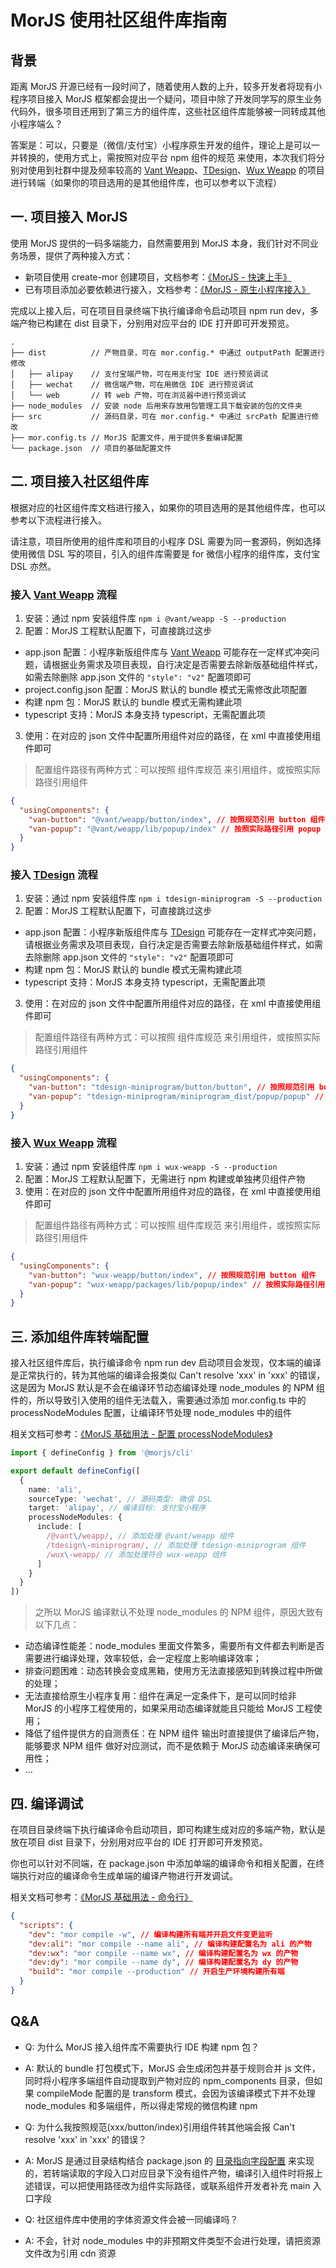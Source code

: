 # MorJS 使用社区组件库指南

## 背景

距离 MorJS 开源已经有一段时间了，随着使用人数的上升，较多开发者将现有小程序项目接入 MorJS 框架都会提出一个疑问，项目中除了开发同学写的原生业务代码外，很多项目还用到了第三方的组件库，这些社区组件库能够被一同转成其他小程序端么？

答案是：可以，只要是（微信/支付宝）小程序原生开发的组件，理论上是可以一并转换的，使用方式上，需按照对应平台 npm 组件的规范 来使用，本次我们将分别对使用到社群中提及频率较高的 [Vant Weapp](https://github.com/youzan/vant-weapp)、[TDesign](https://github.com/Tencent/tdesign-miniprogram)、[Wux Weapp](https://github.com/wux-weapp/wux-weapp/) 的项目进行转端（如果你的项目选用的是其他组件库，也可以参考以下流程）

## 一. 项目接入 MorJS

使用 MorJS 提供的一码多端能力，自然需要用到 MorJS 本身，我们针对不同业务场景，提供了两种接入方式：

- 新项目使用 create-mor 创建项目，文档参考：[《MorJS - 快速上手》](https://mor.eleme.io/guides/introduction/getting-started)
- 已有项目添加必要依赖进行接入，文档参考：[《MorJS - 原生小程序接入》](https://mor.eleme.io/guides/migrate-from-original-miniprogram-to-mor)

完成以上接入后，可在项目目录终端下执行编译命令启动项目 npm run dev，多端产物已构建在 dist 目录下，分别用对应平台的 IDE 打开即可开发预览。

```
.
├── dist          // 产物目录，可在 mor.config.* 中通过 outputPath 配置进行修改
│   ├── alipay    // 支付宝端产物，可在用支付宝 IDE 进行预览调试
│   ├── wechat    // 微信端产物，可在用微信 IDE 进行预览调试
│   └── web       // 转 web 产物，可在浏览器中进行预览调试
├── node_modules  // 安装 node 后用来存放用包管理工具下载安装的包的文件夹
├── src           // 源码目录，可在 mor.config.* 中通过 srcPath 配置进行修改
├── mor.config.ts // MorJS 配置文件，用于提供多套编译配置
└── package.json  // 项目的基础配置文件
```

## 二. 项目接入社区组件库

根据对应的社区组件库文档进行接入，如果你的项目选用的是其他组件库，也可以参考以下流程进行接入。

请注意，项目所使用的组件库和项目的小程序 DSL 需要为同一套源码，例如选择使用微信 DSL 写的项目，引入的组件库需要是 for 微信小程序的组件库，支付宝 DSL 亦然。

### 接入 [Vant Weapp](https://github.com/youzan/vant-weapp) 流程

1. 安装：通过 npm 安装组件库 `npm i @vant/weapp -S --production`
2. 配置：MorJS 工程默认配置下，可直接跳过这步

- app.json 配置：小程序新版组件库与 [Vant Weapp](https://github.com/youzan/vant-weapp) 可能存在一定样式冲突问题，请根据业务需求及项目表现，自行决定是否需要去除新版基础组件样式，如需去除删除 app.json 文件的 `"style": "v2"` 配置项即可
- project.config.json 配置：MorJS 默认的 bundle 模式无需修改此项配置
- 构建 npm 包：MorJS 默认的 bundle 模式无需构建此项
- typescript 支持：MorJS 本身支持 typescript，无需配置此项

3. 使用：在对应的 json 文件中配置所用组件对应的路径，在 xml 中直接使用组件即可

> 配置组件路径有两种方式：可以按照 组件库规范 来引用组件，或按照实际路径引用组件

```json
{
  "usingComponents": {
    "van-button": "@vant/weapp/button/index", // 按照规范引用 button 组件
    "van-popup": "@vant/weapp/lib/popup/index" // 按照实际路径引用 popup 组件
  }
}
```

### 接入 [TDesign](https://github.com/Tencent/tdesign-miniprogram) 流程

1. 安装：通过 npm 安装组件库 `npm i tdesign-miniprogram -S --production`
2. 配置：MorJS 工程默认配置下，可直接跳过这步

- app.json 配置：小程序新版组件库与 [TDesign](https://github.com/Tencent/tdesign-miniprogram) 可能存在一定样式冲突问题，请根据业务需求及项目表现，自行决定是否需要去除新版基础组件样式，如需去除删除 app.json 文件的 `"style": "v2"` 配置项即可
- 构建 npm 包：MorJS 默认的 bundle 模式无需构建此项
- typescript 支持：MorJS 本身支持 typescript，无需配置此项

3. 使用：在对应的 json 文件中配置所用组件对应的路径，在 xml 中直接使用组件即可

> 配置组件路径有两种方式：可以按照 组件库规范 来引用组件，或按照实际路径引用组件

```json
{
  "usingComponents": {
    "van-button": "tdesign-miniprogram/button/button", // 按照规范引用 button 组件
    "van-popup": "tdesign-miniprogram/miniprogram_dist/popup/popup" // 按照实际路径引用 popup 组件
  }
}
```

### 接入 [Wux Weapp](https://github.com/wux-weapp/wux-weapp/) 流程

1. 安装：通过 npm 安装组件库 `npm i wux-weapp -S --production`
2. 配置：MorJS 工程默认配置下，无需进行 npm 构建或单独拷贝组件产物
3. 使用：在对应的 json 文件中配置所用组件对应的路径，在 xml 中直接使用组件即可

> 配置组件路径有两种方式：可以按照 组件库规范 来引用组件，或按照实际路径引用组件

```json
{
  "usingComponents": {
    "van-button": "wux-weapp/button/index", // 按照规范引用 button 组件
    "van-popup": "wux-weapp/packages/lib/popup/index" // 按照实际路径引用 popup 组件
  }
}
```

## 三. 添加组件库转端配置

接入社区组件库后，执行编译命令 npm run dev 启动项目会发现，仅本端的编译是正常执行的，转为其他端的编译会报类似 Can't resolve 'xxx' in 'xxx' 的错误，这是因为 MorJS 默认是不会在编译环节动态编译处理 node_modules 的 NPM 组件的，所以导致引入使用的组件无法载入，需要通过添加 mor.config.ts 中的 processNodeModules 配置，让编译环节处理 node_modules 中的组件

相关文档可参考：[《MorJS 基础用法 - 配置 processNodeModules》](https://mor.eleme.io/guides/basic/config/#processnodemodules---%E6%98%AF%E5%90%A6%E5%A4%84%E7%90%86-node_modules)

```typescript
import { defineConfig } from '@morjs/cli'

export default defineConfig([
  {
    name: 'ali',
    sourceType: 'wechat', // 源码类型: 微信 DSL
    target: 'alipay', // 编译目标: 支付宝小程序
    processNodeModules: {
      include: [
        /@vant\/weapp/, // 添加处理 @vant/weapp 组件
        /tdesign\-miniprogram/, // 添加处理 tdesign-miniprogram 组件
        /wux\-weapp/ // 添加处理符合 wux-weapp 组件
      ]
    }
  }
])
```

> 之所以 MorJS 编译默认不处理 node_modules 的 NPM 组件，原因大致有以下几点：

- 动态编译性能差：node_modules 里面文件繁多，需要所有文件都去判断是否需要进行编译处理，效率较低，会一定程度上影响编译效率；
- 排查问题困难：动态转换会变成黑箱，使用方无法直接感知到转换过程中所做的处理；
- 无法直接给原生小程序复用：组件在满足一定条件下，是可以同时给非 MorJS 的小程序工程使用的，如果采用动态编译就能且只能给 MorJS 工程使用；
- 降低了组件提供方的自测责任：在 NPM 组件 输出时直接提供了编译后产物，能够要求 NPM 组件 做好对应测试，而不是依赖于 MorJS 动态编译来确保可用性；
- …

## 四. 编译调试

在项目目录终端下执行编译命令启动项目，即可构建生成对应的多端产物，默认是放在项目 dist 目录下，分别用对应平台的 IDE 打开即可开发预览。

你也可以针对不同端，在 package.json 中添加单端的编译命令和相关配置，在终端执行对应的编译命令生成单端的编译产物进行开发调试。

相关文档可参考：[《MorJS 基础用法 - 命令行》](https://mor.eleme.io/guides/basic/cli)

```json
{
  "scripts": {
    "dev": "mor compile -w", // 编译构建所有端并开启文件变更监听
    "dev:ali": "mor compile --name ali", // 编译构建配置名为 ali 的产物
    "dev:wx": "mor compile --name wx", // 编译构建配置名为 wx 的产物
    "dev:dy": "mor compile --name dy", // 编译构建配置名为 dy 的产物
    "build": "mor compile --production" // 开启生产环境构建所有端
  }
}
```

## Q&A

- Q: 为什么 MorJS 接入组件库不需要执行 IDE 构建 npm 包？
- A: 默认的 bundle 打包模式下，MorJS 会生成闭包并基于规则合并 js 文件，同时将小程序多端组件自动提取到产物对应的 npm_components 目录，但如果 compileMode 配置的是 transform 模式，会因为该编译模式下并不处理 node_modules 和多端组件，所以得走常规的微信构建 npm

- Q: 为什么我按照规范(xxx/button/index)引用组件转其他端会报 Can't resolve 'xxx' in 'xxx' 的错误？
- A: MorJS 是通过目录结构结合 package.json 的 [目录指向字段配置](https://mor.eleme.io/specifications/component#%E7%9B%AE%E5%BD%95%E5%AD%97%E6%AE%B5%E9%85%8D%E7%BD%AE) 来实现的，若转端读取的字段入口对应目录下没有组件产物，编译引入组件时将报上述错误，可以把使用路径改为组件实际路径，或联系组件开发者补充 main 入口字段

- Q: 社区组件库中使用的字体资源文件会被一同编译吗？
- A: 不会，针对 node_modules 中的非预期文件类型不会进行处理，请把资源文件改为引用 cdn 资源
